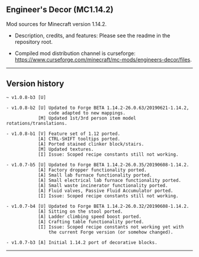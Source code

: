 
## Engineer's Decor (MC1.14.2)

Mod sources for Minecraft version 1.14.2.

- Description, credits, and features: Please see the readme in the repository root.

- Compiled mod distribution channel is curseforge: https://www.curseforge.com/minecraft/mc-mods/engineers-decor/files.

----
## Version history

    ~ v1.0.8-b3 [U]

    - v1.0.8-b2 [U] Updated to Forge BETA 1.14.2-26.0.63/20190621-1.14.2,
                    code adapted to new mappings.
                [M] Updated 1st/3rd person item model rotations/translations.

    - v1.0.8-b1 [V] Feature set of 1.12 ported.
                [A] CTRL-SHIFT tooltips ported.
                [A] Ported stained clinker block/stairs.
                [M] Updated textures.
                [I] Issue: Scoped recipe constants still not working.

    - v1.0.7-b5 [U] Updated to Forge BETA 1.14.2-26.0.35/20190608-1.14.2.
                [A] Factory dropper functionality ported.
                [A] Small lab furnace functionality ported.
                [A] Small electrical lab furnace functionality ported.
                [A] Small waste incinerator functionality ported.
                [A] Fluid valves, Passive Fluid Accumulator ported.
                [I] Issue: Scoped recipe constants still not working.

    - v1.0.7-b4 [U] Updated to Forge BETA 1.14.2-26.0.32/20190608-1.14.2.
                [A] Sitting on the stool ported.
                [A] Ladder climbing speed boost ported.
                [A] Crafting table functionality ported.
                [I] Issue: Scoped recipe constants not working yet with
                    the current Forge version (or somehow changed).

    - v1.0.7-b3 [A] Initial 1.14.2 port of decorative blocks.

----
